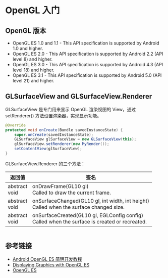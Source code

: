 # OpenGL 入门

## OpenGL 版本

- OpenGL ES 1.0 and 1.1 - This API specification is supported by Android 1.0 and higher.
- OpenGL ES 2.0 - This API specification is supported by Android 2.2 (API level 8) and higher.
- OpenGL ES 3.0 - This API specification is supported by Android 4.3 (API level 18) and higher.
- OpenGL ES 3.1 - This API specification is supported by Android 5.0 (API level 21) and higher.

## GLSurfaceView and GLSurfaceView.Renderer
GLSurfaceView 是专门用来显示 OpenGL 渲染视图的 View，通过 setRenderer() 方法设置渲染器，实现显示功能。
```java
@Override
protected void onCreate(Bundle savedInstanceState) {
    super.onCreate(savedInstanceState);
    GLSurfaceView glSurfaceView = new GLSurfaceView(this);
    glSurfaceView.setRenderer(new MyRender());
    setContentView(glSurfaceView);
}
```
GLSurfaceView.Renderer 的三个方法：  

| 返回值 | 签名 |
| -------------- | ------------------------------------------------------------------ |
|  abstract <br> void | onDrawFrame(GL10 gl) <br>Called to draw the current frame. |
|abstract <br> void|onSurfaceChanged(GL10 gl, int width, int height)<br>Called when the surface changed size.|
|abstract <br> void|onSurfaceCreated(GL10 gl, EGLConfig config)<br>Called when the surface is created or recreated.|

```java

```

## 参考链接

- [Android OpenGL ES 简明开发教程](http://wiki.jikexueyuan.com/project/opengl-es-basics/)
- [Displaying Graphics with OpenGL ES](https://developer.android.com/training/graphics/opengl/index.html)
- [OpenGL ES](https://developer.android.com/guide/topics/graphics/opengl.html)
